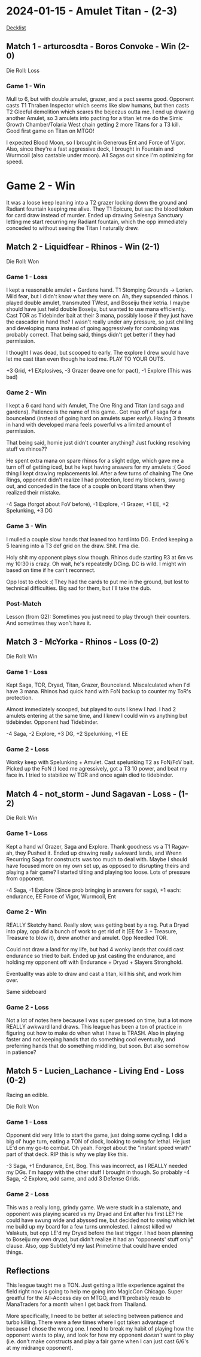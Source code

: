 # 2024-01-15 - Amulet Titan - (2-3)

[Decklist](https://www.streamdecker.com/deck/_exH9UuZu)

##  Match 1 - arturcosdta - Boros Convoke - Win (2-0)

Die Roll: Loss

### Game 1 - Win

Mull to 6, but with double amulet, grazer, and a pact seems good. Opponent casts T1 Thraben Inspector which seems like slow humans, but then casts T2 Gleeful demolition which scares the bejeezus outta me. I end up drawing another Amulet, so 3 amulets into pacting for a titan let me do the Simic Growth Chamber/Tolaria West chain getting 2 more Titans for a T3 kill. Good first game on Titan on MTGO!

I expected Blood Moon, so I brought in Generous Ent and Force of Vigor. Also, since they're a fast aggressive deck, I brought in Fountain and Wurmcoil (also castable under moon). All Sagas out since I'm optimizing for speed.

# Game 2 - Win

It was a loose keep leaning into a T2 grazer locking down the ground and Radiant fountain keeping me alive. They T1 Epicure, but sac the blood token for card draw instead of murder. Ended up drawing Selesnya Sanctuary letting me start recurring my Radiant fountain, which the opp immediately conceded to without seeing the Titan I naturally drew.

## Match 2 - Liquidfear - Rhinos - Win (2-1)

Die Roll: Won

### Game 1 - Loss
 
I kept a reasonable amulet + Gardens hand. T1 Stomping Grounds -> Lorien. Mild fear, but I didn't know what they were on. Ah, they supsended rhinos. I played double amulet, transmuted TWest, and Boseiju their ketria. I maybe should have just held double Boseiju, but wanted to use mana efficiently. Cast TOR as Tidebinder bait at their 3 mana, possibly loose if they just have the cascader in hand tho? I wasn't really under any pressure, so just chilling and developing mana instead of going aggressively for comboing was probably correct. That being said, things didn't get better if they had permission.

I thought I was dead, but scooped to early. The explore I drew would have let me cast titan even though he iced me. PLAY TO YOUR OUTS.

+3 Grid, +1 EXplosives, -3 Grazer (leave one for pact), -1 Explore (This was bad)

### Game 2 - Win

I kept a 6 card hand with Amulet, The One Ring and Titan (and saga and gardens). Patience is the name of this game.. Got map off of saga for a bounceland (instead of going hard on amulets super early). Having 3 threats in hand with developed mana feels powerful vs a limited amount of permission.

That being said, homie just didn't counter anything? Just fucking resolving stuff vs rhinos??

He spent extra mana on spare rhinos for a slight edge, which gave me a turn off of getting iced, but he kept having answers for my amulets :( Good thing I kept drawing replacements lol. After a few turns of chaining The One Rings, opponent didn't realize I had protection, Iced my blockers, swung out, and conceded in the face of a couple on board titans when they realized their mistake.

-4 Saga (forgot about FoV before), -1 Explore, -1 Grazer, +1 EE, +2 Spelunking, +3 DG

### Game 3 - Win

I mulled a couple slow hands that leaned too hard into DG. Ended keeping a 5 leaning into a T3 def grid on the draw. Shit. I'ma die.

Holy shit my opponent plays slow though. Rhinos dude starting R3 at 6m vs my 10:30 is crazy. Oh wait, he's repeatedly DCing. DC is wild. I might win based on time if he can't reconnect.

Opp lost to clock :( They had the cards to put me in the ground, but lost to technical difficulties. Big sad for them, but I'll take the dub.

### Post-Match

Lesson (from G2): Sometimes you just need to play through their counters. And sometimes they won't have it.

## Match 3 - McYorka - Rhinos - Loss (0-2)

Die Roll: Win

### Game 1 - Loss

Kept Saga, TOR, Dryad, Titan, Grazer, Bounceland. Miscalculated when I'd have 3 mana. Rhinos had quick hand with FoN backup to counter my ToR's protection. 

Almost immediately scooped, but played to outs I knew I had. I had 2 amulets entering at the same time, and I knew I could win vs anything but tidebinder. Opponent had Tidebinder.

-4 Saga, -2 Explore, +3 DG, +2 Spelunking, +1 EE

### Game 2 - Loss

Wonky keep with Spelunking + Amulet. Cast spelunking T2 as FoN/FoV bait. Picked up the FoN :) Iced me agressively, got a T3 10 power, and beat my face in. I tried to stabilize w/ TOR and once again died to tidebinder.

## Match 4 - not_storm - Jund Sagavan - Loss - (1-2)

Die Roll: Win

### Game 1 - Loss

Kept a hand w/ Grazer, Saga and Explore. Thank goodness vs a T1 Ragav- ah, they Pushed it. Ended up drawing really awkward lands, and Wrenn Recurring Saga for constructs was too much to deal with. Maybe I should have focused more on my own set up, as opposed to disrupting theirs and playing a fair game? I started tilting and playing too loose. Lots of pressure from opponent.

-4 Saga, -1 Explore (Since prob bringing in answers for saga), +1 each: endurance, EE Force of Vigor, Wurmcoil, Ent

### Game 2 - Win

REALLY Sketchy hand. Really slow, was getting beat by a rag. Put a Dryad into play, opp did a bunch of work to get rid of it (EE for 3 + Treasure, Treasure to blow it), drew another and amulet. Opp Needled TOR.

Could not draw a land for my life, but had 4 wonky lands that could cast endurance so tried to bait. Ended up just casting the endurance, and holding my opponent off with Endurance + Dryad + Slayers Stronghold.

Eventuallty was able to draw and cast a titan, kill his shit, and work him over.

Same sideboard

### Game 2 - Loss

Not a lot of notes here because I was super pressed on time, but a lot more REALLY awkward land draws. This league has been a ton of practice in figuring out how to make do when what I have is TRASH. Also in playing faster and not keeping hands that do something cool eventually, and preferring hands that do something middling, but soon. But also somehow in patience?

## Match 5 - Lucien_Lachance - Living End - Loss (0-2)

Racing an edible. 

Die Roll: Won

### Game 1 - Loss

Opponent did very little to start the game, just doing some cycling. I did a big ol' huge turn, eating a TON of clock, looking to swing for lethal. He just LE'd on my go-to combat. Oh yeah. Forgot about the "instant speed wrath" part of that deck. RIP this is why we play like this.

-3 Saga, +1 Endurance, Ent, Bog. This was incorrect, as I REALLY needed my DGs. I'm happy with the other stuff I brought in though. So probably -4 Saga, -2 Explore, add same, and add 3 Defense Grids.

### Game 2 - Loss

This was a really long, grindy game. We were stuck in a stalemate, and opponent was playing scared vs my Dryad and Ent after his first LE? He could have swung wide and abyssed me, but decided not to swing which let me build up my board for a few turns unmolested. I almost killed w/ Valakuts, but opp LE'd my Dryad before the last trigger. I had been planning to Boseiju my own dryad, but didn't realize it had an "opponents' stuff only" clause. Also, opp Subtlety'd my last Primetime that could have ended things.

## Reflections

This league taught me a TON. Just getting a little experience against the field right now is going to help me going into MagicCon Chicago. Super greatful for the All-Access day on MTGO, and I'll probably resub to ManaTraders for a month when I get back from Thailand.

More specifically, I need to be better at selecting between patience and turbo killing. There were a few times where I got taken advantage of because I chose the wrong one. I need to break my habit of playing how the opponent wants to play, and look for how my opponent _doesn't_ want to play (i.e. don't make constructs and play a fair game when I can just cast 6/6's at my midrange opponent).